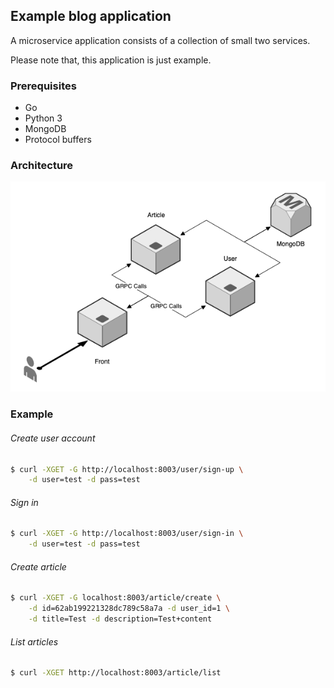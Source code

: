 ## Example blog application

A microservice application consists of a collection of small two services.

Please note that, this application is just example.

### Prerequisites

* Go
* Python 3
* MongoDB
* Protocol buffers

### Architecture

<p align="center">
    <img src="./diagram.png">
</p>

### Example

###### Create user account

```bash
$ curl -XGET -G http://localhost:8003/user/sign-up \
    -d user=test -d pass=test
```

###### Sign in

```bash
$ curl -XGET -G http://localhost:8003/user/sign-in \
    -d user=test -d pass=test
```

###### Create article

```bash
$ curl -XGET -G localhost:8003/article/create \
    -d id=62ab199221328dc789c58a7a -d user_id=1 \
    -d title=Test -d description=Test+content 
```

###### List articles

```bash
$ curl -XGET http://localhost:8003/article/list
```
